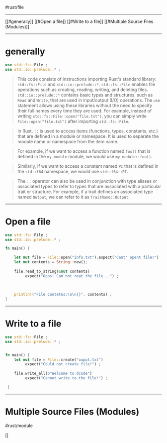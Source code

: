 #rust/file

---
[[#generally]]
[[#Open a file]]
[[#Write to a file]]
[[#Multiple Source Files (Modules)]]







----

# generally
```rust
use std::fs::File ; 
use std::io::prelude::* ;
```

> This code consists of instructions importing Rust's standard library: `std::fs::File` and `std::io::prelude::*`.
> `std::fs::File` enables file operations such as creating, reading, writing, and deleting files.
> `std::io::prelude::*` contains basic types and structures, such as `Read` and `Write`, that are used in input/output (I/O) operations.
> The `use` statement allows using these libraries without the need to specify their full names every time they are used. For example, instead of writing `std::fs::File::open("file.txt")`, you can simply write `File::open("file.txt")` after importing `std::fs::File`.


> In Rust, `::` is used to access items (functions, types, constants, etc.) that are defined in a module or namespace. It is used to separate the module name or namespace from the item name.

> For example, if we want to access a function named `foo()` that is defined in the `my_module` module, we would use `my_module::foo()`.

> Similarly, if we want to access a constant named `PI` that is defined in the `std::f64` namespace, we would use `std::f64::PI`.

> The `::` operator can also be used in conjunction with type aliases or associated types to refer to types that are associated with a particular trait or structure. For example, if a trait defines an associated type named `Output`, we can refer to it as `TraitName::Output`.


-----
# Open a file
```rust
use std::fs::File ;
use std::io::prelude::* ;

fn main() {

	let mut file = File::open("info.txt").expect("Cant' opent file!") ;
	let mut contents = String::new();
	
	file.read_to_string(&mut contents)
		.expect("Oops! Can not reat the file...") ;
	
	  
	
	println!("File Contetns:\n\n{}", contents) ;
}
```

---
# Write to a file

```rust
use std::fs::File ;
use std::io::prelude::* ;


fn main() {
	let mut file = File::create("ouput.txt")
		.expect("Could not create file!") ;
	
	file.write_all(b"Welcome to dcode")
		.expect("Cannot write to the file!") ;

 }
```



------
# Multiple Source Files (Modules)
#rust/module









[]
